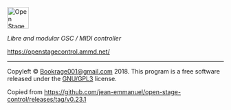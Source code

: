 <img src="resources/images/logo_discourse_black.png" alt="Open Stage Control" height="50px"/>

*Libre and modular OSC / MIDI controller*

https://openstagecontrol.ammd.net/

----

Copyleft © Bookrage001@gmail.com 2018.
This program is a free software released under the [GNU/GPL3](https://github.com/Bookrage001/osc.git/blob/master/LICENSE) license.

Copied from https://github.com/jean-emmanuel/open-stage-control/releases/tag/v0.23.1

